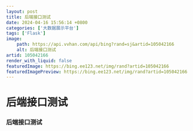 ```yaml
---
layout: post
title: 后端接口测试
date: 2024-04-16 15:56:14 +0800
categories: ['大数据展示平台']
tags: ['Flask']
image:
    path: https://api.vvhan.com/api/bing?rand=sj&artid=105042166
    alt: 后端接口测试
artid: 105042166
render_with_liquid: false
featuredImage: https://bing.ee123.net/img/rand?artid=105042166
featuredImagePreview: https://bing.ee123.net/img/rand?artid=105042166
---
```


# 后端接口测试

### 后端接口测试